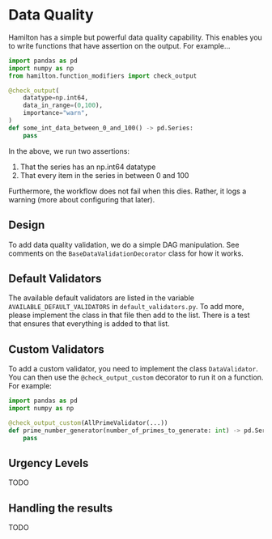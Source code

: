 # Data Quality

Hamilton has a simple but powerful data quality capability. This enables you to write functions
that have assertion on the output. For example...

```python
import pandas as pd
import numpy as np
from hamilton.function_modifiers import check_output

@check_output(
    datatype=np.int64,
    data_in_range=(0,100),
    importance="warn",
)
def some_int_data_between_0_and_100() -> pd.Series:
    pass
```

In the above, we run two assertions:

1. That the series has an np.int64 datatype
2. That every item in the series in between 0 and 100

Furthermore, the workflow does not fail when this dies. Rather, it logs a warning
(more about configuring that later).

## Design

To add data quality validation, we do a simple DAG manipulation. See comments on the 
`BaseDataValidationDecorator` class for how it works.

## Default Validators

The available default validators are listed in the variable `AVAILABLE_DEFAULT_VALIDATORS` 
in `default_validators.py`. To add more, please implement the class in that file then add to the list.
There is a test that ensures that everything is added to that list.

## Custom Validators

To add a custom validator, you need to implement the class `DataValidator`. You can then use the
`@check_output_custom` decorator to run it on a function. For example:

```python
import pandas as pd
import numpy as np

@check_output_custom(AllPrimeValidator(...))
def prime_number_generator(number_of_primes_to_generate: int) -> pd.Series:
    pass
```

## Urgency Levels

TODO

## Handling the results

TODO
